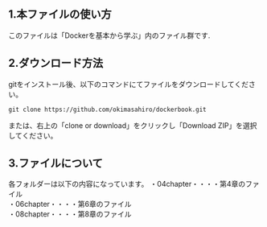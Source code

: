 ## 1.本ファイルの使い方

このファイルは「Dockerを基本から学ぶ」内のファイル群です.

## 2.ダウンロード方法

gitをインストール後、以下のコマンドにてファイルをダウンロードしてください。

```shell
git clone https://github.com/okimasahiro/dockerbook.git
```

または、右上の「clone or download」をクリックし「Download ZIP」を選択してください。


## 3.ファイルについて
各フォルダーは以下の内容になっています。
・04chapter・・・・第4章のファイル<br> 
・06chapter・・・・第6章のファイル<br>
・08chapter・・・・第8章のファイル<br>
